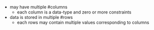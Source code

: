 - may have multiple #columns
	- each column is a data-type and zero or more constraints
- data is stored in multiple #rows
	- each rows may contain multiple values corresponding to columns